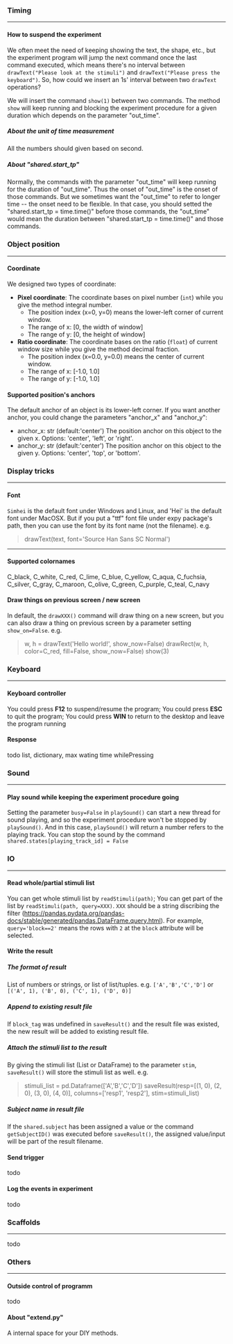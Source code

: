 ### Timing
---
#### How to suspend the experiment
We often meet the need of keeping showing the text, the shape, etc., but the experiment program will jump the next command once the last command executed, which means there's no interval between `drawText("Please look at the stimuli")` and `drawText("Please press the keyboard")`. 
So, how could we insert an 1s' interval between two `drawText` operations?

We will insert the command `show(1)` between two commands.
The method `show` will keep running and blocking the experiment procedure for a given duration which depends on the parameter "out_time".

##### About the unit of time measurement
All the numbers should given based on second. 

##### About "shared.start_tp"
Normally, the commands with the parameter "out_time" will keep running for the duration of "out_time". Thus the onset of "out_time" is the onset of those commands. 
But we sometimes want the "out_time" to refer to longer time -- the onset need to be flexible. In that case, you should setted the "shared.start_tp = time.time()" before those commands, the "out_time" would mean the duration between "shared.start_tp = time.time()" and those commands.

### Object position
---
#### Coordinate
We designed two types of coordinate:
- **Pixel coordinate**: The coordinate bases on pixel number (`int`) while you give the method integral number.
    - The position index (x=0, y=0) means the lower-left corner of current window. 
    - The range of x: [0, the width of window]
    - The range of y: [0, the height of window]
- **Ratio coordinate**: The coordinate bases on the ratio (`float`) of current window size while you give the method decimal fraction.
    - The position index (x=0.0, y=0.0) means the center of current window.
    - The range of x: [-1.0, 1.0]
    - The range of y: [-1.0, 1.0]

#### Supported position's anchors
The default anchor of an object is its lower-left corner. If you want another anchor, you could change the parameters "anchor_x" and "anchor_y":

- anchor_x: str (default:'center')
    The position anchor on this object to the given x.
    Options: 'center', 'left', or 'right'.
- anchor_y: str (default:'center')
    The position anchor on this object to the given y.
    Options: 'center', 'top', or 'bottom'.

### Display tricks
---
#### Font
`Simhei` is the default font under Windows and Linux, and 'Hei' is the default font under MacOSX. But if you put a "ttf" font file under expy package's path, then you can use the font by its font name (not the filename).
e.g. 
> drawText(text, font='Source Han Sans SC Normal')

---
#### Supported colornames
C_black, C_white, C_red, C_lime, C_blue, C_yellow, C_aqua, C_fuchsia, C_silver, C_gray, C_maroon, C_olive, C_green, C_purple, C_teal, C_navy

#### Draw things on previous screen / new screen
In default, the `drawXXX()` command will draw thing on a new screen, but you can also draw a thing on previous screen by a parameter setting `show_on=False`.
e.g. 
> w, h = drawText('Hello world!', show_now=False)
> drawRect(w, h, color=C_red, fill=False, show_now=False)
> show(3)

### Keyboard
---
#### Keyboard controller
You could press **F12** to suspend/resume the program;
You could press **ESC** to quit the program;
You could press **WIN** to return to the desktop and leave the program running

#### Response
todo
list, dictionary, max wating time
whilePressing


### Sound
---
#### Play sound while keeping the experiment procedure going
Setting the parameter `busy=False` in `playSound()` can start a new thread for sound playing, and so the experiment procedure won't be stopped by `playSound()`.
And in this case, `playSound()` will return a number refers to the playing track. You can stop the sound by the command `shared.states[playing_track_id] = False`

### IO
---
#### Read whole/partial stimuli list
You can get whole stimuli list by `readStimuli(path)`;
You can get part of the list by `readStimuli(path, query=XXX)`. `XXX` should be a string discribing the filter (https://pandas.pydata.org/pandas-docs/stable/generated/pandas.DataFrame.query.html). For example, `query='block==2'` means the rows with `2` at the `block` attribute will be selected.

#### Write the result
##### The format of result
List of numbers or strings, or list of list/tuples.
e.g.
`['A','B','C','D']`
or
`[('A', 1), ('B', 0), ('C', 1), ('D', 0)] `

##### Append to existing result file
If `block_tag` was undefined in `saveResult()` and the result file was existed, the new result will be added to existing result file.

##### Attach the stimuli list to the result
By giving the stimuli list (List or DataFrame) to the parameter `stim`, `saveResult()` will store the stimuli list as well.
e.g.
> stimuli_list = pd.Dataframe(['A','B','C','D'])
> saveResult(resp=[(1, 0), (2, 0), (3, 0), (4, 0)], columns=['resp1', 'resp2'], stim=stimuli_list)

##### Subject name in result file
If the `shared.subject` has been assigned a value or the command `getSubjectID()` was executed before `saveResult()`, the assigned value/input will be part of the result filename.

#### Send trigger
todo

#### Log the events in experiment
todo


### Scaffolds
---
todo

### Others
---
#### Outside control of programm
todo

#### About "extend.py"
A internal space for your DIY methods.


